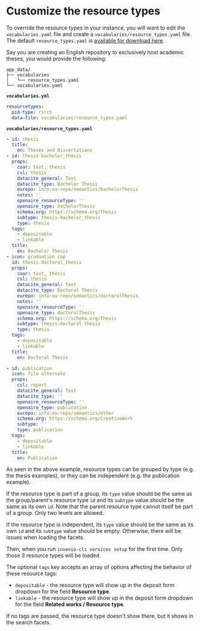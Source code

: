 # Customize the resource types

To override the resource types in your instance, you will want to edit the `vocabularies.yaml` file and create a `vocabularies/resource_types.yaml` file. The default `resource_types.yaml` is [available for download here](https://github.com/inveniosoftware/invenio-rdm-records/blob/master/invenio_rdm_records/fixtures/data/vocabularies/resource_types.yaml).

Say you are creating an English repository to exclusively host academic theses, you would provide the following:

```
app_data/
├── vocabularies
│   └── resource_types.yaml
└── vocabularies.yaml
```

**`vocabularies.yml`**

```yaml
resourcetypes:
  pid-type: rsrct
  data-file: vocabularies/resource_types.yaml
```

**`vocabularies/resource_types.yaml`**

```yaml
- id: thesis
  title:
    en: Theses and Dissertations
- id: thesis-bachelor_thesis
  props:
    coar: text, thesis
    csl: thesis
    datacite_general: Text
    datacite_type: Bachelor Thesis
    eurepo: info:eu-repo/semantics/bachelorThesis
    notes: ''
    openaire_resourceType: ''
    openaire_type: bachelorThesis
    schema.org: https://schema.org/Thesis
    subtype: thesis-bachelor_thesis
    type: thesis
  tags:
    - depositable
    - linkable
  title:
    en: Bachelor Thesis
- icon: graduation cap
  id: thesis-doctoral_thesis
  props:
    coar: text, thesis
    csl: thesis
    datacite_general: Text
    datacite_type: Doctoral Thesis
    eurepo: info:eu-repo/semantics/doctoralThesis
    notes: ''
    openaire_resourceType: ''
    openaire_type: doctoralThesis
    schema.org: https://schema.org/Thesis
    subtype: thesis-doctoral_thesis
    type: thesis
  tags:
    - depositable
    - linkable
  title:
    en: Doctoral Thesis

- id: publication
  icon: file alternate
  props:
    csl: report
    datacite_general: Text
    datacite_type: ''
    openaire_resourceType: ''
    openaire_type: publication
    eurepo: info:eu-repo/semantics/other
    schema.org: https://schema.org/CreativeWork
    subtype: ''
    type: publication
  tags:
    - depositable
    - linkable
  title:
    en: Publication
```

As seen in the above example, resource types can be grouped by type (e.g. the thesis examples), or they can be independent (e.g. the publication example).

If the resource type is part of a group, its `type` value should be the same as the group/parent's resource type `id` and its `subtype` value should be the same as its own `id`. Note that the parent resource type cannot itself be part of a group. Only two levels are allowed.

If the resource type is independent, its `type` value should be the same as its own `id` and its `subtype` value should be empty. Otherwise, there will be issues when loading the facets.

Then, when you run `invenio-cli services setup` for the first time. Only those 3 resource types will be loaded.

The optional `tags` key accepts an array of options affecting the behavior of these resource tags:

- `depositable` - the resource type will show up in the deposit form dropdown for the field **Resource type**.
- `linkable` - the resource type will show up in the deposit form dropdown for the field **Related works / Resource type**.

If no tags are passed, the resource type doesn't show there, but it shows in the search facets.
